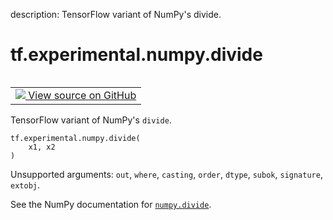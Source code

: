description: TensorFlow variant of NumPy's divide.

<div itemscope itemtype="http://developers.google.com/ReferenceObject">
<meta itemprop="name" content="tf.experimental.numpy.divide" />
<meta itemprop="path" content="Stable" />
</div>

# tf.experimental.numpy.divide

<!-- Insert buttons and diff -->

<table class="tfo-notebook-buttons tfo-api nocontent" align="left">
<td>
  <a target="_blank" href="https://github.com/tensorflow/tensorflow/blob/r2.4/tensorflow/python/ops/numpy_ops/np_math_ops.py#L133-L135">
    <img src="https://www.tensorflow.org/images/GitHub-Mark-32px.png" />
    View source on GitHub
  </a>
</td>
</table>



TensorFlow variant of NumPy's `divide`.

<pre class="devsite-click-to-copy prettyprint lang-py tfo-signature-link">
<code>tf.experimental.numpy.divide(
    x1, x2
)
</code></pre>



<!-- Placeholder for "Used in" -->

Unsupported arguments: `out`, `where`, `casting`, `order`, `dtype`, `subok`, `signature`, `extobj`.

See the NumPy documentation for [`numpy.divide`](https://numpy.org/doc/1.16/reference/generated/numpy.divide.html).